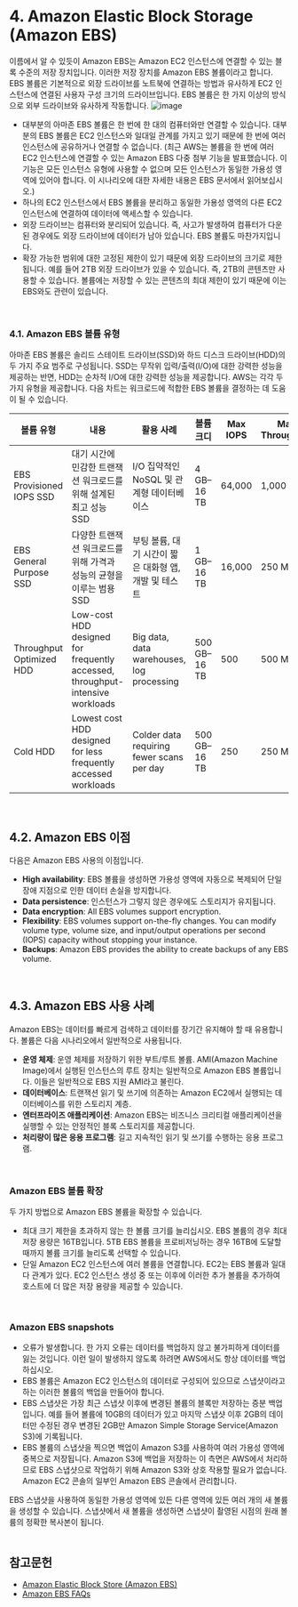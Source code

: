 # 4. Amazon Elastic Block Storage (Amazon EBS)
이름에서 알 수 있듯이 Amazon EBS는 Amazon EC2 인스턴스에 연결할 수 있는 블록 수준의 저장 장치입니다. 이러한 저장 장치를 Amazon EBS 볼륨이라고 합니다. EBS 볼륨은 기본적으로 외장 드라이브를 노트북에 연결하는 방법과 유사하게 EC2 인스턴스에 연결된 사용자 구성 크기의 드라이브입니다. EBS 볼륨은 한 가지 이상의 방식으로 외부 드라이브와 유사하게 작동합니다.
![image](https://github.com/user-attachments/assets/7607a5df-c53a-401c-9743-9362d070dc1e)

* 대부분의 아마존 EBS 볼륨은 한 번에 한 대의 컴퓨터와만 연결할 수 있습니다. 대부분의 EBS 볼륨은 EC2 인스턴스와 일대일 관계를 가지고 있기 때문에 한 번에 여러 인스턴스에 공유하거나 연결할 수 없습니다. (최근 AWS는 볼륨을 한 번에 여러 EC2 인스턴스에 연결할 수 있는 Amazon EBS 다중 첨부 기능을 발표했습니다. 이 기능은 모든 인스턴스 유형에 사용할 수 없으며 모든 인스턴스가 동일한 가용성 영역에 있어야 합니다. 이 시나리오에 대한 자세한 내용은 EBS 문서에서 읽어보십시오.)
* 하나의 EC2 인스턴스에서 EBS 볼륨을 분리하고 동일한 가용성 영역의 다른 EC2 인스턴스에 연결하여 데이터에 액세스할 수 있습니다.
* 외장 드라이브는 컴퓨터와 분리되어 있습니다. 즉, 사고가 발생하여 컴퓨터가 다운된 경우에도 외장 드라이브에 데이터가 남아 있습니다. EBS 볼륨도 마찬가지입니다.
* 확장 가능한 범위에 대한 고정된 제한이 있기 때문에 외장 드라이브의 크기로 제한됩니다. 예를 들어 2TB 외장 드라이브가 있을 수 있습니다. 즉, 2TB의 콘텐츠만 사용할 수 있습니다. 볼륨에는 저장할 수 있는 콘텐츠의 최대 제한이 있기 때문에 이는 EBS와도 관련이 있습니다.
</br>

### 4.1. Amazon EBS 볼륨 유형
아마존 EBS 볼륨은 솔리드 스테이트 드라이브(SSD)와 하드 디스크 드라이브(HDD)의 두 가지 주요 범주로 구성됩니다. SSD는 무작위 입력/출력(I/O)에 대한 강력한 성능을 제공하는 반면, HDD는 순차적 I/O에 대한 강력한 성능을 제공합니다. AWS는 각각 두 가지 유형을 제공합니다.
다음 차트는 워크로드에 적합한 EBS 볼륨을 결정하는 데 도움이 될 수 있습니다.
<table>
  <thead>
    <tr>
      <th>
        볼륨 유형
      </th>
      <th>
        내용
      </th>
      <th>
        활용 사례
      </th>
      <th>
        볼륨 크디
      </th>
      <th>
        Max IOPS
      </th>
      <th>
        Max Throughput
      </th>
    </tr>
  </thead>
  <tbody>
	  <tr>
      <td>EBS Provisioned IOPS SSD</td>
      <td>대기 시간에 민감한 트랜잭션 워크로드를 위해 설계된 최고 성능 SSD</td>
      <td>I/O 집약적인 NoSQL 및 관계형 데이터베이스</td>
      <td>4 GB–16 TB</td>
      <td>64,000</td>
      <td>1,000 MB/s</td>
    </tr>
    <tr>
      <td>EBS General Purpose SSD</td>
      <td>다양한 트랜잭션 워크로드를 위해 가격과 성능의 균형을 이루는 범용 SSD</td>
      <td>부팅 볼륨, 대기 시간이 짧은 대화형 앱, 개발 및 테스트</td>
      <td>1 GB–16 TB</td>
      <td>16,000</td>
      <td>250 MB/s</td>
    </tr>
    <tr>
      <td>Throughput Optimized HDD</td>
      <td>Low-cost HDD designed for frequently accessed, throughput-intensive workloads</td>
      <td>Big data, data warehouses, log processing</td>
      <td>500 GB–16 TB</td>
      <td>500</td>
      <td>500 MB/s</td>
    </tr>
    <tr>
      <td>Cold HDD</td>
      <td>Lowest cost HDD designed for less frequently accessed workloads</td>
      <td>Colder data requiring fewer scans per day</td>
      <td>500 GB–16 TB</td>
      <td>250</td>
      <td>250 MB/s</td>
    </tr>
  </tbody>
</table>
</br>

## 4.2. Amazon EBS 이점
다음은 Amazon EBS 사용의 이점입니다.

* **High availability**: EBS 볼륨을 생성하면 가용성 영역에 자동으로 복제되어 단일 장애 지점으로 인한 데이터 손실을 방지합니다.
* **Data persistence**: 인스턴스가 그렇지 않은 경우에도 스토리지가 유지됩니다.
* **Data encryption**: All EBS volumes support encryption.
* **Flexibility**: EBS volumes support on-the-fly changes. You can modify volume type, volume size, and input/output operations per second (IOPS) capacity without stopping your instance.
* **Backups**: Amazon EBS provides the ability to create backups of any EBS volume.
</br>

## 4.3. Amazon EBS 사용 사례
Amazon EBS는 데이터를 빠르게 검색하고 데이터를 장기간 유지해야 할 때 유용합니다. 볼륨은 다음 시나리오에서 일반적으로 사용됩니다.

* **운영 체제**: 운영 체제를 저장하기 위한 부트/루트 볼륨. AMI(Amazon Machine Image)에서 실행된 인스턴스의 루트 장치는 일반적으로 Amazon EBS 볼륨입니다. 이들은 일반적으로 EBS 지원 AMI라고 불린다.
* **데이터베이스**: 트랜잭션 읽기 및 쓰기에 의존하는 Amazon EC2에서 실행되는 데이터베이스를 위한 스토리지 계층.
* **엔터프라이즈 애플리케이션**: Amazon EBS는 비즈니스 크리티컬 애플리케이션을 실행할 수 있는 안정적인 블록 스토리지를 제공합니다.
* **처리량이 많은 응용 프로그램**: 길고 지속적인 읽기 및 쓰기를 수행하는 응용 프로그램.
</br>

### Amazon EBS 볼륨 확장
두 가지 방법으로 Amazon EBS 볼륨을 확장할 수 있습니다.

* 최대 크기 제한을 초과하지 않는 한 볼륨 크기를 늘리십시오. EBS 볼륨의 경우 최대 저장 용량은 16TB입니다. 5TB EBS 볼륨을 프로비저닝하는 경우 16TB에 도달할 때까지 볼륨 크기를 늘리도록 선택할 수 있습니다.
* 단일 Amazon EC2 인스턴스에 여러 볼륨을 연결합니다. EC2는 EBS 볼륨과 일대다 관계가 있다. EC2 인스턴스 생성 중 또는 이후에 이러한 추가 볼륨을 추가하여 호스트에 더 많은 저장 용량을 제공할 수 있습니다.
</br>

### Amazon EBS snapshots
- 오류가 발생합니다. 한 가지 오류는 데이터를 백업하지 않고 불가피하게 데이터를 잃는 것입니다. 이런 일이 발생하지 않도록 하려면 AWS에서도 항상 데이터를 백업하십시오.
- EBS 볼륨은 Amazon EC2 인스턴스의 데이터로 구성되어 있으므로 스냅샷이라고 하는 이러한 볼륨의 백업을 만들어야 합니다.
- EBS 스냅샷은 가장 최근 스냅샷 이후에 변경된 볼륨의 블록만 저장하는 증분 백업입니다. 예를 들어 볼륨에 10GB의 데이터가 있고 마지막 스냅샷 이후 2GB의 데이터만 수정된 경우 변경된 2GB만 Amazon Simple Storage Service(Amazon S3)에 기록됩니다.
- EBS 볼륨의 스냅샷을 찍으면 백업이 Amazon S3를 사용하여 여러 가용성 영역에 중복으로 저장됩니다. Amazon S3에 백업을 저장하는 이 측면은 AWS에서 처리하므로 EBS 스냅샷으로 작업하기 위해 Amazon S3와 상호 작용할 필요가 없습니다. Amazon EC2 콘솔의 일부인 Amazon EBS 콘솔에서 관리합니다.

EBS 스냅샷을 사용하여 동일한 가용성 영역에 있든 다른 영역에 있든 여러 개의 새 볼륨을 생성할 수 있습니다. 스냅샷에서 새 볼륨을 생성하면 스냅샷이 촬영된 시점의 원래 볼륨의 정확한 복사본이 됩니다.
</br></br>


## 참고문헌
* [Amazon Elastic Block Store (Amazon EBS)](https://docs.aws.amazon.com/AWSEC2/latest/UserGuide/AmazonEBS.html)
* [Amazon EBS FAQs](https://aws.amazon.com/ebs/faqs/)
